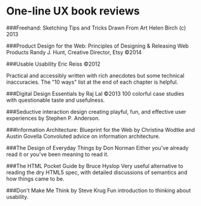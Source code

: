 One-line UX book reviews
======================

###Freehand: Sketching Tips and Tricks Drawn From Art
Helen Birch (c) 2013

###Product Design for the Web: Principles of Designing & Releasing Web Products
Randy J. Hunt, Creative Director, Etsy &copy;2014

###Usable Usability
Eric Reiss &copy;2012

Practical and accessibly written with rich anecdotes but some technical inaccuracies. The "10 ways" list at the end of each chapter is helpful. 

###Digital Design Essentials by Raj Lal &copy;2013
100 colorful case studies with questionable taste and usefulness.

###Seductive interaction design creating playful, fun, and effective user experiences by Stephen P. Anderson. 

###Information Architecture: Blueprint for the Web by Christina Wodtke and Austin Govella
Convoluted advice on information architecture.

###The Design of Everyday Things by Don Norman
Either you've already read it or you've been meaning to read it.

###The HTML Pocket Guide by Bruce Hyslop
Very useful alternative to reading the dry HTML5 spec, with detailed discussions of semantics and how things came to be.

###Don't Make Me Think by Steve Krug
Fun introduction to thinking about usability.